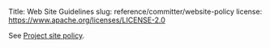 Title: Web Site Guidelines
slug: reference/committer/website-policy
license: https://www.apache.org/licenses/LICENSE-2.0

See <a href="https://infra.apache.org/project-site-policy.html">Project site policy</a>.
